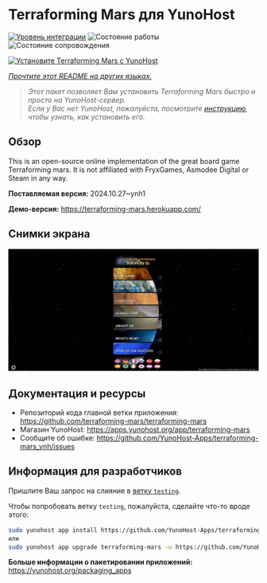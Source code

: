 <!--
Важно: этот README был автоматически сгенерирован <https://github.com/YunoHost/apps/tree/master/tools/readme_generator>
Он НЕ ДОЛЖЕН редактироваться вручную.
-->

# Terraforming Mars  для YunoHost

[![Уровень интеграции](https://dash.yunohost.org/integration/terraforming-mars.svg)](https://ci-apps.yunohost.org/ci/apps/terraforming-mars/) ![Состояние работы](https://ci-apps.yunohost.org/ci/badges/terraforming-mars.status.svg) ![Состояние сопровождения](https://ci-apps.yunohost.org/ci/badges/terraforming-mars.maintain.svg)

[![Установите Terraforming Mars  с YunoHost](https://install-app.yunohost.org/install-with-yunohost.svg)](https://install-app.yunohost.org/?app=terraforming-mars)

*[Прочтите этот README на других языках.](./ALL_README.md)*

> *Этот пакет позволяет Вам установить Terraforming Mars  быстро и просто на YunoHost-сервер.*  
> *Если у Вас нет YunoHost, пожалуйста, посмотрите [инструкцию](https://yunohost.org/install), чтобы узнать, как установить его.*

## Обзор

This is an open-source online implementation of the great board game Terraforming mars. It is not affiliated with FryxGames, Asmodee Digital or Steam in any way.


**Поставляемая версия:** 2024.10.27~ynh1

**Демо-версия:** <https://terraforming-mars.herokuapp.com/>

## Снимки экрана

![Снимок экрана Terraforming Mars ](./doc/screenshots/screenshot.png)

## Документация и ресурсы

- Репозиторий кода главной ветки приложения: <https://github.com/terraforming-mars/terraforming-mars>
- Магазин YunoHost: <https://apps.yunohost.org/app/terraforming-mars>
- Сообщите об ошибке: <https://github.com/YunoHost-Apps/terraforming-mars_ynh/issues>

## Информация для разработчиков

Пришлите Ваш запрос на слияние в [ветку `testing`](https://github.com/YunoHost-Apps/terraforming-mars_ynh/tree/testing).

Чтобы попробовать ветку `testing`, пожалуйста, сделайте что-то вроде этого:

```bash
sudo yunohost app install https://github.com/YunoHost-Apps/terraforming-mars_ynh/tree/testing --debug
или
sudo yunohost app upgrade terraforming-mars -u https://github.com/YunoHost-Apps/terraforming-mars_ynh/tree/testing --debug
```

**Больше информации о пакетировании приложений:** <https://yunohost.org/packaging_apps>
